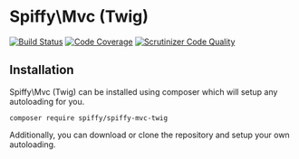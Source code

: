 # Spiffy\Mvc (Twig)

[![Build Status](https://travis-ci.org/spiffyjr/spiffy-mvc-twig.svg)](https://travis-ci.org/spiffyjr/spiffy-mvc-twig)
[![Code Coverage](https://scrutinizer-ci.com/g/spiffyjr/spiffy-mvc-twig/badges/coverage.png?s=3f606f26f25597e7e41b36a35f23810754f8e34d)](https://scrutinizer-ci.com/g/spiffyjr/spiffy-mvc-twig/)
[![Scrutinizer Code Quality](https://scrutinizer-ci.com/g/spiffyjr/spiffy-mvc-twig/badges/quality-score.png?s=f12c6af7ffc9a2d6da6ddec32c2953f3685c7fc7)](https://scrutinizer-ci.com/g/spiffyjr/spiffy-mvc-twig/)

## Installation

Spiffy\Mvc (Twig) can be installed using composer which will setup any autoloading for you.

`composer require spiffy/spiffy-mvc-twig`

Additionally, you can download or clone the repository and setup your own autoloading.
